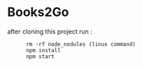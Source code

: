 # Books2Go
after cloning this project run :

          rm -rf node_nodules (linux command)
          npm install
          npm start
